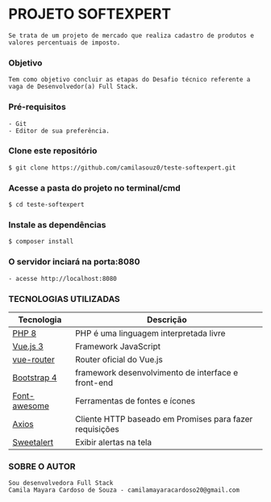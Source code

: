 # PROJETO SOFTEXPERT #
    Se trata de um projeto de mercado que realiza cadastro de produtos e valores percentuais de imposto.

### Objetivo
    Tem como objetivo concluir as etapas do Desafio técnico referente a vaga de Desenvolvedor(a) Full Stack.

### Pré-requisitos
    - Git
    - Editor de sua preferência.

### Clone este repositório
    $ git clone https://github.com/camilasouz0/teste-softexpert.git

### Acesse a pasta do projeto no terminal/cmd
    $ cd teste-softexpert

### Instale as dependências
    $ composer install

### O servidor inciará na porta:8080
    - acesse http://localhost:8080
    
### TECNOLOGIAS UTILIZADAS

| Tecnologia            | Descrição                                               |
| --------------------- | --------------------------------------------------------|
| [PHP 8]               | PHP é uma linguagem interpretada livre                  |
| [Vue.js 3]            | Framework JavaScript                                    |
| [vue-router]          | Router oficial do Vue.js                                |
| [Bootstrap 4]         | framework desenvolvimento de interface e front-end      |
| [Font-awesome]        | Ferramentas de fontes e ícones                          |
| [Axios]               | Cliente HTTP baseado em Promises para fazer requisições |
| [Sweetalert]          | Exibir alertas na tela              |

[PHP 8]: https://www.php.net
[Vue.js 3]: https://vuejs.org
[vue-router]: https://github.com/vuejs/vue-router
[Bootstrap 4]: https://getbootstrap.com/docs/4.6/getting-started/introduction/
[Font-awesome]: https://fontawesome.com
[Axios]: https://axios-http.com/ptbr/docs/intro
[Sweetalert]: https://sweetalert2.github.io

### SOBRE O AUTOR
    Sou desenvolvedora Full Stack
    Camila Mayara Cardoso de Souza - camilamayaracardoso20@gmail.com
